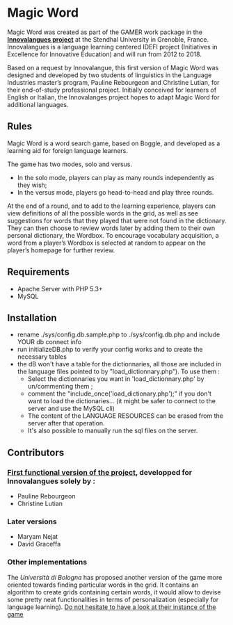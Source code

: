 Magic Word
================

Magic Word was created as part of the GAMER work package in the **[Innovalangues project](http://innovalangues.fr/)** at the Stendhal University in Grenoble, France. Innovalangues is a language learning centered IDEFI project (Initiatives in Excellence for Innovative Education) and will run from 2012 to 2018.

Based on a request by Innovalangue, this first version of Magic Word was designed and developed by two students of linguistics in the Language Industries master’s program, Pauline Rebourgeon and Christine Lutian, for their end-of-study professional project. Initially conceived for learners of English or Italian, the Innovalanges project hopes to adapt Magic Word for additional languages.

Rules
-------
Magic Word is a word search game, based on Boggle, and developed as a learning aid for foreign language learners. 

The game has two modes, solo and versus.
* In the solo mode, players can play as many rounds independently as they wish;
* In the versus mode, players go head-to-head and play three rounds.

At the end of a round, and to add to the learning experience, players can view definitions of all the possible words in the grid, as well as see suggestions for words that they played that were not found in the dictionary. They can then choose to review words later by adding them to their own personal dictionary, the Wordbox. To encourage vocabulary acquisition, a word from a player’s Wordbox is selected at random to appear on the player’s homepage for further review.

Requirements
-------------
* Apache Server with PHP 5.3+
* MySQL

Installation
-------------
* rename ./sys/config.db.sample.php to ./sys/config.db.php and include YOUR db connect info
* run initializeDB.php to verify your config works and to create the necessary tables
* the dB won't have a table for the dictionnaries, all those are included in the language files pointed to by "load_dictionnary.php"). To use them :
  * Select the dictionnaries you want in 'load_dictionnary.php' by un/commenting them ;
  * comment the "include_once('load_dictionary.php');" if you don't want to load the dictionaries… (it might be safer to connect to the server and use the MySQL cli)
  * The content of the LANGUAGE RESOURCES can be erased from the server after that operation.
  * It's also possible to manually run the sql files on the server.

## Contributors
### [First functional version of the project](https://github.com/PaulineRebourgeon/Magic-Word-game), developped for Innovalangues solely by :
* Pauline Rebourgeon
* Christine Lutian

### Later versions
* Maryam Nejat
* David Graceffa
 
### Other implementations
The *Università di Bologna* has proposed another version of the game more oriented towards finding particular words in the grid. It contains an algorithm to create grids containing certain words, it would allow to devise some pretty neat functionalities in terms of personalization (especially for language learning). [Do not hesitate to have a look at their instance of the game](https://github.com/giacomo-mambelli/magicword)

